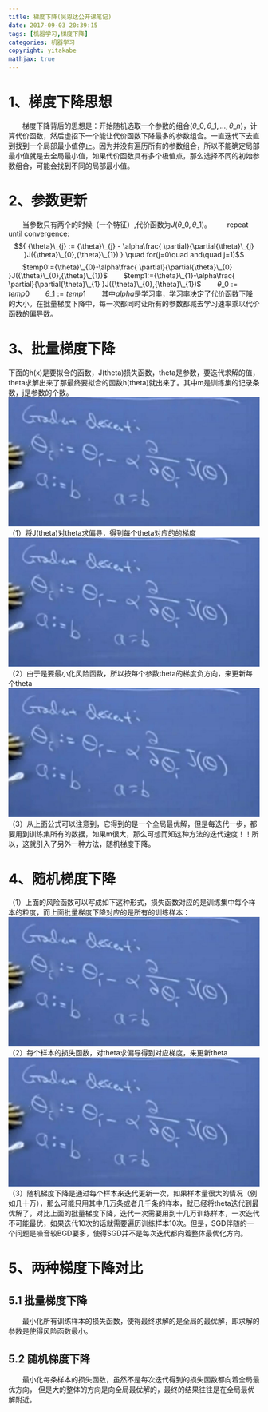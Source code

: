 ```yaml
---
title: 梯度下降(吴恩达公开课笔记)
date: 2017-09-03 20:39:15
tags: [机器学习,梯度下降]
categories: 机器学习
copyright: yitakabe
mathjax: true
---
```


# 1、梯度下降思想
&emsp;&emsp;梯度下降背后的思想是：开始随机选取一个参数的组合$({\theta}\_{0},{\theta}\_{1},...,{\theta}\_{n})$，计算代价函数，然后虚招下一个能让代价函数下降最多的参数组合。一直迭代下去直到找到一个局部最小值停止。因为并没有遍历所有的参数组合，所以不能确定局部最小值就是去全局最小值，如果代价函数具有多个极值点，那么选择不同的初始参数组合，可能会找到不同的局部最小值。
# 2、参数更新
&emsp;&emsp;当参数只有两个的时候（一个特征）,代价函数为$J({\theta}\_{0},{\theta}\_{1})$。
&emsp;&emsp;repeat until convergence: $${ {\theta}\_{j} := {\theta}\_{j} - \alpha\frac{
\partial}{\partial{\theta}\_{j} }J({\theta}\_{0},{\theta}\_{1}) } \quad for(j=0\quad and\quad  j=1)$$
&emsp;&emsp;$temp0:={\theta}\_{0}-\alpha\frac{
\partial}{\partial{\theta}\_{0} }J({\theta}\_{0},{\theta}\_{1})$
&emsp;&emsp;$temp1:={\theta}\_{1}-\alpha\frac{
\partial}{\partial{\theta}\_{1} }J({\theta}\_{0},{\theta}\_{1})$
&emsp;&emsp;${\theta}\_{0}:=temp0$
&emsp;&emsp;${\theta}\_{1}:=temp1$
&emsp;&emsp;其中$alpha$是学习率，学习率决定了代价函数下降的大小。在批量梯度下降中，每一次都同时让所有的参数都减去学习速率乘以代价函数的偏导数。
# 3、批量梯度下降
下面的h(x)是要拟合的函数，J(theta)损失函数，theta是参数，要迭代求解的值，theta求解出来了那最终要拟合的函数h(theta)就出来了。其中m是训练集的记录条数，j是参数的个数。
![][1]
（1）将J(theta)对theta求偏导，得到每个theta对应的的梯度
![enter description here][1]
（2）由于是要最小化风险函数，所以按每个参数theta的梯度负方向，来更新每个theta
![enter description here][1]
（3）从上面公式可以注意到，它得到的是一个全局最优解，但是每迭代一步，都要用到训练集所有的数据，如果m很大，那么可想而知这种方法的迭代速度！！所以，这就引入了另外一种方法，随机梯度下降。
# 4、随机梯度下降
（1）上面的风险函数可以写成如下这种形式，损失函数对应的是训练集中每个样本的粒度，而上面批量梯度下降对应的是所有的训练样本：
![enter description here][1]
（2）每个样本的损失函数，对theta求偏导得到对应梯度，来更新theta
![enter description here][1]
（3）随机梯度下降是通过每个样本来迭代更新一次，如果样本量很大的情况（例如几十万），那么可能只用其中几万条或者几千条的样本，就已经将theta迭代到最优解了，对比上面的批量梯度下降，迭代一次需要用到十几万训练样本，一次迭代不可能最优，如果迭代10次的话就需要遍历训练样本10次。但是，SGD伴随的一个问题是噪音较BGD要多，使得SGD并不是每次迭代都向着整体最优化方向。
# 5、两种梯度下降对比
## 5.1 批量梯度下降
&emsp;&emsp;最小化所有训练样本的损失函数，使得最终求解的是全局的最优解，即求解的参数是使得风险函数最小。
## 5.2 随机梯度下降
&emsp;&emsp;最小化每条样本的损失函数，虽然不是每次迭代得到的损失函数都向着全局最优方向， 但是大的整体的方向是向全局最优解的，最终的结果往往是在全局最优解附近。

  [1]: 梯度下降-吴恩达公开课笔记/求导.jpg